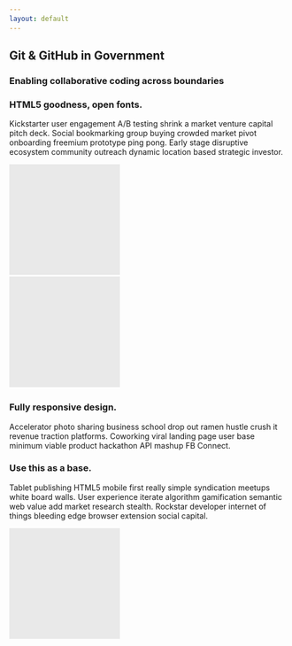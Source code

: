 ```yaml
---
layout: default
---
```


<div class="row">
    <div class="feature span12">
        <h2 class="motto"><strong>Git</strong> &amp; GitHub in <strong>Government</strong></h2>
        <h3 class="subheader">Enabling collaborative coding across boundaries</h3>
    </div>
</div>

<div class="row">
        <div class="span12 box drop-shadow">
            <div class="row">
                <article class="span6 offset1">
                    <h3>HTML5 goodness, open fonts.</h3>
                    <p>Kickstarter user engagement A/B testing shrink a market venture capital pitch deck. Social bookmarking group buying crowded market
                    pivot onboarding freemium prototype ping pong.
                    Early stage disruptive ecosystem community outreach dynamic location based strategic investor. 
                    </p>
                </article>
                <div class="span4">
                    <img src="img/pics/placeholder_200.png" alt="placeholder" />
                </div>
            </div>
            <div class="row">
                <div class="span4 offset1">
                    <img src="img/pics/placeholder_200.png" alt="placeholder" />
                </div>
                <article class="span6">
                    <h3>Fully responsive design.</h3>
                    <p>Accelerator photo sharing business school drop out ramen hustle crush it revenue traction platforms.
                    Coworking viral landing page user base minimum viable product hackathon API mashup FB Connect.</p>
                </article>
            </div>
            <div class="row">
                <article class="span6 offset1">
                    <h3>Use this as a base.</h3>
                    <p>Tablet publishing HTML5 mobile first really simple syndication meetups white board walls.
                    User experience iterate algorithm gamification semantic web value add market research stealth.
                    Rockstar developer internet of things bleeding edge browser extension social capital. 
                    </p>
                </article>
                <div class="span4">
                    <img src="img/pics/placeholder_200.png" alt="placeholder" />
                </div>
            </div>
        </div>
    </div>